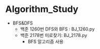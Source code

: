 # Algorithm_Study

+ BFS&DFS
  - 백준 1260번 DFS와 BFS : BJ_1260.py
  - 백준 2178번 미로찾기: BJ_2178.py
    * BFS 알고리즘 사용
